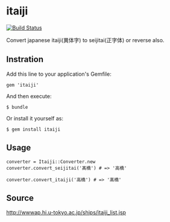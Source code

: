 # itaiji

<a href="https://travis-ci.org/camelmasa/connect"><img src="https://camo.githubusercontent.com/a3e361cf2fc093115e162917e806518afe919705/68747470733a2f2f7472617669732d63692e6f72672f63616d656c6d6173612f636f6e6e6563742e706e67" alt="Build Status" data-canonical-src="https://travis-ci.org/camelmasa/connect.png" style="max-width:100%;"></a>


Convert japanese itaiji(異体字) to seijitai(正字体) or reverse also.

Instration
----------

Add this line to your application's Gemfile:

    gem 'itaiji'

And then execute:

    $ bundle

Or install it yourself as:

    $ gem install itaiji

Usage
-----

```
converter = Itaiji::Converter.new
converter.convert_seijitai('髙橋') # => '高橋'

converter.convert_itaiji('高橋') # => '髙橋'
```

Source
------
http://wwwap.hi.u-tokyo.ac.jp/ships/itaiji_list.jsp
